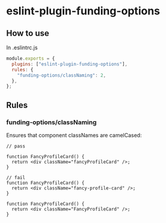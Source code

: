 # eslint-plugin-funding-options

## How to use

In .eslintrc.js

```js
module.exports = {
  plugins: ["eslint-plugin-funding-options"],
  rules: {
    "funding-options/classNaming": 2,
  },
};
```

## Rules

### funding-options/classNaming

Ensures that component classNames are camelCased:

```tsx
// pass

function FancyProfileCard() {
  return <div className="fancyProfileCard" />;
}

// fail
function FancyProfileCard() {
  return <div className="fancy-profile-card" />;
}

function FancyProfileCard() {
  return <div className="FancyProfileCard" />;
}
```
